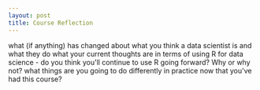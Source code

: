 ```yaml
---
layout: post
title: Course Reflection
---
```

what (if anything) has changed about what you think a data scientist is and what they do
what your current thoughts are in terms of using R for data science - do you think you'll continue to use R going forward?  Why or why not?
what things are you going to do differently in practice now that you've had this course?
